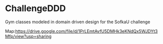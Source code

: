 # ChallengeDDD
Gym classes modeled in domain driven design for the SofkaU challenge

Map:https://drive.google.com/file/d/1PrLEmtAvfU5DMHk3eKNdQx5WJDYt3Mfp/view?usp=sharing
